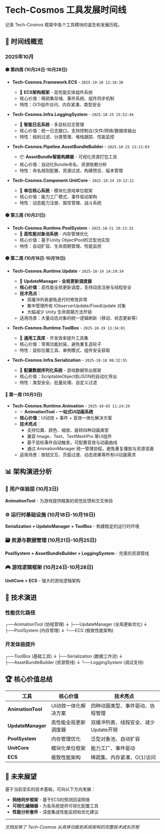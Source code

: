 # Tech-Cosmos 工具发展时间线

记录 Tech-Cosmos 框架中各个工具模块的诞生和发展历程。

## 📅 时间线概览

### 2025年10月

#### 🟢 第四周 (10月24日-10月28日)
- **Tech-Cosmos.Framework.ECS** - `2025-10-28 12:18:38`
  - 🎯 **ECS架构框架** - 高性能实体组件系统
  - 核心价值：稀疏集存储、事件系统、组件同步机制
  - 特性：O(1)组件访问、内存紧凑、类型安全

- **Tech-Cosmos.Infra.LoggingSystem** - `2025-10-25 15:52:44`
  - 📝 **智能日志系统** - 多目标日志管理
  - 核心价值：统一日志接口，支持控制台/文件/网络/数据库输出
  - 特性：级别过滤、分类管理、堆栈跟踪、性能监控

- **Tech-Cosmos.Pipeline.AssetBundleBuilder** - `2025-10-25 13:21:03`
  - 📦 **AssetBundle智能构建器** - 可视化资源打包工具
  - 核心价值：自动化Bundle命名、资源依赖分析
  - 特性：命名规则配置、资源过滤、构建预览、版本管理

- **Tech-Cosmos.Component.UnitCore** - `2025-10-24 19:12:21`
  - 👥 **单位核心系统** - 模块化游戏单位框架
  - 核心价值：能力工厂模式、事件驱动架构
  - 特性：动态能力注册、属性管理、战斗系统

#### 🟡 第三周 (10月21日)
- **Tech-Cosmos.Runtime.PoolSystem** - `2025-10-21 19:13:15`
  - 🎯 **高性能对象池系统** - 内存管理优化
  - 核心价值：基于Unity ObjectPool的泛型池实现
  - 特性：自动扩容、生命周期管理、性能监控

#### 🟡 第二周 (10月18日-10月19日)
- **Tech-Cosmos.Runtime.Update** - `2025-10-19 14:29:34`
  - 🔄 **UpdateManager - 全局更新调度器**
  - **核心价值**：高性能全局更新调度，支持动态注册与线程安全
  - **技术亮点**：
    - 双缓冲列表避免迭代时修改异常
    - 集中管理所有 IObserverUpdate/FixedUpdate 对象
    - 大幅减少 Unity 生命周期方法开销
  - 适用场景：大量动态对象的统一逻辑刷新（移动、状态更新等）

- **Tech-Cosmos.Runtime.ToolBox** - `2025-10-19 13:34:01`
  - 🧰 **通用工具库** - 开发效率提升工具集
  - 核心价值：常用功能封装，避免重复造轮子
  - 特性：鼠标位置工具、单例模式、组件安全获取

- **Tech-Cosmos.Infra.Serialization** - `2025-10-18 08:32:55`
  - 💾 **配置数据序列化系统** - 游戏数据导出框架
  - 核心价值：ScriptableObject到JSON的自动化导出
  - 特性：类型安全、批量处理、自定义过滤

#### 🔵 第一周 (10月3日)
- **Tech-Cosmos.Runtime.Animation** - `2025-10-03 11:24:29`
  - ✨ **AnimationTool - 一站式UI动画系统**
  - **核心价值**：UI动效 + 事件 + 音效一体化解决方案
  - **技术亮点**：
    - 支持位置、颜色、缩放、旋转四种动画类型
    - 兼容 Image、Text、TextMeshPro 等UI组件
    - 基于鼠标事件自动触发，可配置音效与动画曲线
    - 通过 AnimationManager 统一管理协程，避免重复播放与资源泄漏
  - 适用场景：按钮交互、页面过渡、动态效果等所有UI动画需求

## 📊 架构演进分析

### 🎨 用户体验层 (10月3日)
**AnimationTool** - 为游戏提供精美的视觉反馈和交互体验

### ⚙️ 运行时基础设施 (10月18日-10月19日)
**Serialization + UpdateManager + ToolBox** - 构建稳定的运行时环境

### 🗃️ 资源与数据管理 (10月21日-10月25日)
**PoolSystem + AssetBundleBuilder + LoggingSystem** - 完善的资源管线

### 🎮 游戏逻辑框架 (10月24日-10月28日)  
**UnitCore + ECS** - 强大的游戏逻辑架构

## 🚀 技术演进

### 性能优化路径
┌──AnimationTool (协程管理)
↓
├──UpdateManager (全局更新优化)
↓
├──PoolSystem (内存管理)
↓
└──ECS (极致性能架构)

### 开发体验提升
┌──ToolBox (基础工具)
↓
├──Serialization (数据工作流)
↓
├──AssetBundleBuilder (资源管线)
↓
└──LoggingSystem (调试支持)


## 🏆 核心价值总结

| 工具 | 核心价值 | 技术亮点 |
|------|----------|----------|
| **AnimationTool** | UI动效一体化解决方案 | 四种动画类型、事件驱动、协程管理 |
| **UpdateManager** | 高性能全局更新调度器 | 双缓冲列表、线程安全、减少Update开销 |
| **PoolSystem** | 内存管理优化 | 泛型对象池、自动扩容 |
| **UnitCore** | 模块化单位框架 | 能力工厂、事件驱动 |
| **ECS** | 极致性能架构 | 稀疏集、内存紧凑、O(1)访问 |

## 🔮 未来展望

基于当前坚实的技术基础，可向以下方向发展：
- **网络同步框架** - 基于ECS的预测回滚网络
- **可视化编辑器** - 为各系统提供可视化配置工具
- **性能分析套件** - 深度集成性能监控和优化建议

---

*文档反映了 Tech-Cosmos 从具体功能到系统架构的完整技术成长历程*